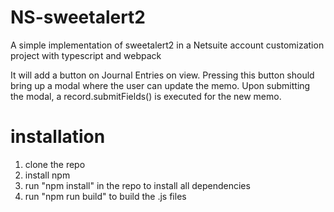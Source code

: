 # NS-sweetalert2
A simple implementation of sweetalert2 in a Netsuite account customization project with typescript and webpack

It will add a button on Journal Entries on view.
Pressing this button should bring up a modal where the user can update the memo.
Upon submitting the modal, a record.submitFields() is executed for the new memo.

# installation
1. clone the repo
2. install npm
3. run "npm install" in the repo to install all dependencies
4. run "npm run build" to build the .js files
